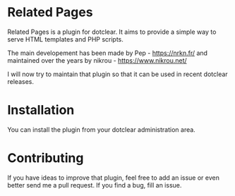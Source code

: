# Related Pages

Related Pages is a plugin for dotclear. It aims to provide a simple way to serve HTML templates and PHP scripts.

The main developement has been made by Pep - https://nrkn.fr/ and maintained over the years by nikrou - https://www.nikrou.net/

I will now try to maintain that plugin so that it can be used in recent dotclear releases.

# Installation

You can install the plugin from your dotclear administration area.

# Contributing

If you have ideas to improve that plugin, feel free to add an issue or even better send me a pull request.
If you find a bug, fill an issue.
